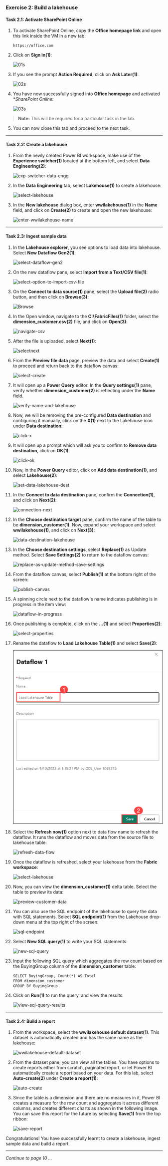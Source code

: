 ### Exercise 2: Build a lakehouse

#### Task 2.1: Activate SharePoint Online

1. To activate SharePoint Online, copy the **Office homepage link** and open this link inside the VM in a new tab:

   ```
   https://office.com
   ```

2. Click on **Sign in(1)**:

   ![01s](https://github.com/CloudLabsAI-Azure/MIDP-Lab-With-Microsoft-Fabric/blob/dev/media/09/01s.png?raw=true)

3. If you see the prompt **Action Required**, click on **Ask Later(1)**:

   ![02s](https://github.com/CloudLabsAI-Azure/MIDP-Lab-With-Microsoft-Fabric/blob/dev/media/09/02s.png?raw=true)

4. You have now successfully signed into **Office homepage** and activated **SharePoint Online*:

   ![03s](https://github.com/CloudLabsAI-Azure/MIDP-Lab-With-Microsoft-Fabric/blob/dev/media/09/03s.png?raw=true)

>**Note:** This will be required for a particular task in the lab.

5. You can now close this tab and proceed to the next task.

----

#### Task 2.2: Create a lakehouse

1. From the newly created Power BI workspace, make use of the **Experience switcher(1)** located at the bottom left, and select **Data Engineering(2)**:

   ![exp-switcher-data-engg](https://github.com/CloudLabsAI-Azure/MIDP-Lab-With-Microsoft-Fabric/blob/dev/media/09/01.png?raw=true)

2. In the **Data Engineering** tab, select **Lakehouse(1)** to create a lakehouse:

   ![select-lakehouse](https://github.com/CloudLabsAI-Azure/MIDP-Lab-With-Microsoft-Fabric/blob/dev/media/09/02.png?raw=true)

3. In the **New lakehouse** dialog box, enter **wwilakehouse(1)** in the **Name** field, and click on **Create(2)** to create and open the new lakehouse:

   ![enter-wwilakehouse-name](https://github.com/CloudLabsAI-Azure/MIDP-Lab-With-Microsoft-Fabric/blob/dev/media/09/03.png?raw=true)

----

#### Task 2.3: Ingest sample data

1. In the **Lakehouse explorer**, you see options to load data into lakehouse. Select **New Dataflow Gen2(1)**:

   ![select-dataflow-gen2](https://github.com/CloudLabsAI-Azure/MIDP-Lab-With-Microsoft-Fabric/blob/dev/media/09/04.png?raw=true)

2. On the new dataflow pane, select **Import from a Text/CSV file(1)**:

   ![select-option-to-import-csv-file](https://github.com/CloudLabsAI-Azure/MIDP-Lab-With-Microsoft-Fabric/blob/dev/media/09/05.png?raw=true)

3. On the **Connect to data source(1)** pane, select the **Upload file(2)** radio button, and then click on **Browse(3)**:

   ![Browse](https://github.com/CloudLabsAI-Azure/MIDP-Lab-With-Microsoft-Fabric/blob/dev/media/09/06.png?raw=true)

4. In the Open window, navigate to the **C:\FabricFiles(1)** folder, select the **dimension_customer.csv(2)** file, and click on **Open(3)**:

   ![navigate-csv](https://github.com/CloudLabsAI-Azure/MIDP-Lab-With-Microsoft-Fabric/blob/dev/media/09/07.png?raw=true)

5. After the file is uploaded, select **Next(1)**:

   ![selectnext](https://github.com/CloudLabsAI-Azure/MIDP-Lab-With-Microsoft-Fabric/blob/dev/media/09/08.png?raw=true)

6. From the **Preview file data** page, preview the data and select **Create(1)** to proceed and return back to the dataflow canvas:

   ![select-create](https://github.com/CloudLabsAI-Azure/MIDP-Lab-With-Microsoft-Fabric/blob/dev/media/09/09.png?raw=true)

7. It will open up a **Power Query** editor. In the **Query settings(1)** pane, verify whether **dimension_customer(2)** is reflecting under the **Name** field. 

   ![verify-name-and-lakehouse](https://github.com/CloudLabsAI-Azure/MIDP-Lab-With-Microsoft-Fabric/blob/dev/media/09/10.png?raw=true)

8. Now, we will be removing the pre-configured **Data destination** and configuring it manually, click on the **X(1)** next to the Lakehouse icon under **Data destination**:

   ![click-x](https://github.com/CloudLabsAI-Azure/MIDP-Lab-With-Microsoft-Fabric/blob/dev/media/09/11.png?raw=true)

9. It will open up a prompt which will ask you to  confirm to **Remove data destination**, click on **OK(1)**:

   ![click-ok](https://github.com/CloudLabsAI-Azure/MIDP-Lab-With-Microsoft-Fabric/blob/dev/media/09/12.png?raw=true)
   
10. Now, in the **Power Query** editor, click on **Add data destination(1)**, and select **Lakehouse(2)**:

    ![set-data-lakehouse-dest](https://github.com/CloudLabsAI-Azure/MIDP-Lab-With-Microsoft-Fabric/blob/dev/media/09/13.png?raw=true)

11. In the **Connect to data destination** pane, confirm the **Connection(1)**, and click on **Next(2)**:

    ![connection-next](https://github.com/CloudLabsAI-Azure/MIDP-Lab-With-Microsoft-Fabric/blob/dev/media/09/14.png?raw=true)

12. In the **Choose destination target** pane, confirm the name of the table to be **dimension_customer(1)**. Now, expand your workspace and select **wwilakehouse(1)**, and click on **Next(3)**:

    ![data-destination-lakehouse](https://github.com/CloudLabsAI-Azure/MIDP-Lab-With-Microsoft-Fabric/blob/dev/media/09/15.png?raw=true)

14. In the **Choose destination settings**, select **Replace(1)** as Update method. Select **Save Settings(2)** to return to the dataflow canvas:

    ![replace-as-update-method-save-settings](https://github.com/CloudLabsAI-Azure/MIDP-Lab-With-Microsoft-Fabric/blob/dev/media/09/16.png?raw=true)

15. From the dataflow canvas, select **Publish(1)** at the bottom right of the screen:

    ![publish-canvas](https://github.com/CloudLabsAI-Azure/MIDP-Lab-With-Microsoft-Fabric/blob/dev/media/09/17.png?raw=true)

16. A spinning circle next to the dataflow's name indicates publishing is in progress in the item view:

    ![dataflow-in-progress](https://github.com/CloudLabsAI-Azure/MIDP-Lab-With-Microsoft-Fabric/blob/dev/media/09/18.png?raw=true)

17. Once publishing is complete, click on the **...(1)** and select **Properties(2)**:

    ![select-properties](https://github.com/CloudLabsAI-Azure/MIDP-Lab-With-Microsoft-Fabric/blob/dev/media/09/19.png?raw=true)

18. Rename the dataflow to **Load Lakehouse Table(1)** and select **Save(2)**:

    ![](../media/09/E2(2)-T2.3-S17.png)

19. Select the **Refresh now(1)** option next to data flow name to refresh the dataflow. It runs the dataflow and moves data from the source file to lakehouse table:

    ![refresh-data-flow](https://github.com/CloudLabsAI-Azure/MIDP-Lab-With-Microsoft-Fabric/blob/dev/media/09/21.png?raw=true)

20.  Once the dataflow is refreshed, select your lakehouse from the **Fabric workspace**:

     ![select-lakehouse](https://github.com/CloudLabsAI-Azure/MIDP-Lab-With-Microsoft-Fabric/blob/dev/media/09/22.png?raw=true)

21. Now, you can view the **dimension_customer(1)** delta table. Select the table to preview its data:

    ![preview-customer-data](https://github.com/CloudLabsAI-Azure/MIDP-Lab-With-Microsoft-Fabric/blob/dev/media/09/23.png?raw=true)

22. You can also use the SQL endpoint of the lakehouse to query the data with SQL statements. Select **SQL endpoint(1)** from the Lakehouse drop-down menu at the top right of the screen:

    ![sql-endpoint](https://github.com/CloudLabsAI-Azure/MIDP-Lab-With-Microsoft-Fabric/blob/dev/media/09/24.png?raw=true)

23. Select **New SQL query(1)** to write your SQL statements:

    ![new-sql-query](https://github.com/CloudLabsAI-Azure/MIDP-Lab-With-Microsoft-Fabric/blob/dev/media/09/25.png?raw=true)

24. Input the following SQL query which aggregates the row count based on the BuyingGroup column of the **dimension_customer** table:

    ```
    SELECT BuyingGroup, Count(*) AS Total
    FROM dimension_customer
    GROUP BY BuyingGroup
    ```

25. Click on **Run(1)** to run the query, and view the results:

    ![view-sql-query-results](https://github.com/CloudLabsAI-Azure/MIDP-Lab-With-Microsoft-Fabric/blob/dev/media/09/26.png?raw=true)

----

#### Task 2.4: Build a report

1. From the workspace, select the **wwilakehouse default dataset(1)**. This dataset is automatically created and has the same name as the lakehouse:

   ![wwilakehouse-default-dataset](https://github.com/CloudLabsAI-Azure/MIDP-Lab-With-Microsoft-Fabric/blob/dev/media/09/27.png?raw=true)

2. From the dataset pane, you can view all the tables. You have options to create reports either from scratch, paginated report, or let Power BI automatically create a report based on your data. For this lab, select **Auto-create(2)** under **Create a report(1)**:

   ![auto-create](https://github.com/CloudLabsAI-Azure/MIDP-Lab-With-Microsoft-Fabric/blob/dev/media/09/28.png?raw=true)

3. Since the table is a dimension and there are no measures in it, Power BI creates a measure for the row count and aggregates it across different columns, and creates different charts as shown in the following image. You can save this report for the future by selecting **Save(1)** from the top ribbon:

   ![save-report](https://github.com/CloudLabsAI-Azure/MIDP-Lab-With-Microsoft-Fabric/blob/dev/media/09/29.png?raw=true)

Congratulations! You have successfully learnt to create a lakehouse, ingest sample data and build a report.

----

*Continue to page 10 ...*
